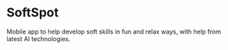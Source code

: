 # SoftSpot
Mobile app to help develop soft skills in fun and relax ways, with help from latest AI technologies.
